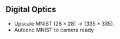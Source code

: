 ## Digital Optics

- Upscale MNIST $(28\times28) \rightarrow (335\times335)$.
- Autoenc MNIST to camera ready